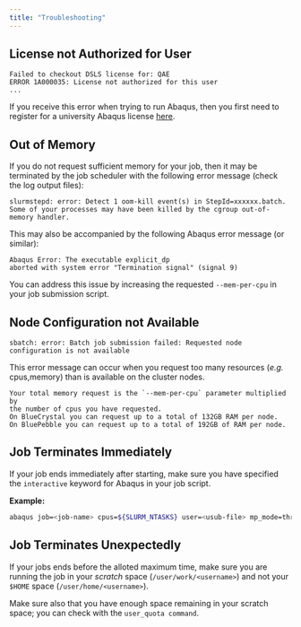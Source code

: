 ```yaml
---
title: "Troubleshooting"
---
```



## License not Authorized for User

```text
Failed to checkout DSLS license for: QAE
ERROR 1A000035: License not authorized for this user
...
```

If you receive this error when trying to run Abaqus, then you first need to
register for a university Abaqus license
[here](https://forms.office.com/pages/responsepage.aspx?id=MH_ksn3NTkql2rGM8aQVG0Ep7WjCs19BiAIhW6hXMWlUREtGTFQwS0sySUtGNzZON1MzR1A5TUJKMS4u).


## Out of Memory

If you do not request sufficient memory for your job, then it may be terminated by
the job scheduler with the following error message (check the log output files):


```text
slurmstepd: error: Detect 1 oom-kill event(s) in StepId=xxxxxx.batch. Some of your processes may have been killed by the cgroup out-of-memory handler.
```

This may also be accompanied by the following Abaqus error message (or similar):

```text
Abaqus Error: The executable explicit_dp
aborted with system error "Termination signal" (signal 9)
```

You can address this issue by increasing the requested `--mem-per-cpu` in your job submission script.


## Node Configuration not Available

```text
sbatch: error: Batch job submission failed: Requested node configuration is not available
```

This error message can occur when you request too many resources (_e.g._ cpus,memory) than is available
on the cluster nodes.

```{note}
Your total memory request is the `--mem-per-cpu` parameter multiplied by
the number of cpus you have requested.
On BlueCrystal you can request up to a total of 132GB RAM per node.
On BluePebble you can request up to a total of 192GB of RAM per node.
```


## Job Terminates Immediately

If your job ends immediately after starting, make sure you have specified the `interactive`
keyword for Abaqus in your job script.

__Example:__

```bash
abaqus job=<job-name> cpus=${SLURM_NTASKS} user=<usub-file> mp_mode=threads double=both interactive
```


## Job Terminates Unexpectedly

If your jobs ends before the alloted maximum time, make sure you are running the job
in your _scratch_ space (`/user/work/<username>`) and not your `$HOME` space (`/user/home/<username>`).

Make sure also that you have enough space remaining in your scratch space;
you can check with the `user_quota command`.